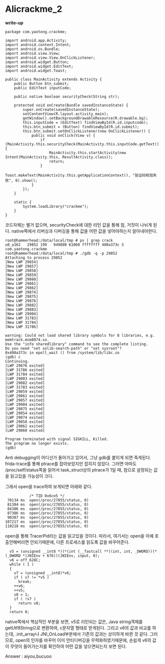 # Alicrackme_2
**write-up**
```
package com.yaotong.crackme;

import android.app.Activity;
import android.content.Intent;
import android.os.Bundle;
import android.view.View;
import android.view.View.OnClickListener;
import android.widget.Button;
import android.widget.EditText;
import android.widget.Toast;

public class MainActivity extends Activity {
    public Button btn_submit;
    public EditText inputCode;

    public native boolean securityCheck(String str);

    protected void onCreate(Bundle savedInstanceState) {
        super.onCreate(savedInstanceState);
        setContentView(R.layout.activity_main);
        getWindow().setBackgroundDrawableResource(R.drawable.bg);
        this.inputCode = (EditText) findViewById(R.id.inputcode);
        this.btn_submit = (Button) findViewById(R.id.submit);
        this.btn_submit.setOnClickListener(new OnClickListener() {
            public void onClick(View v) {
                if (MainActivity.this.securityCheck(MainActivity.this.inputCode.getText().toString())) {
                    MainActivity.this.startActivity(new Intent(MainActivity.this, ResultActivity.class));
                    return;
                }
                Toast.makeText(MainActivity.this.getApplicationContext(), "验证码校验失败", 0).show();
            }
        });
    }

    static {
        System.loadLibrary("crackme");
    }
}
```
코드자체는 별거 없으며, securityCheck에 대한 리턴 값을 통해 참, 거짓이 나뉘게 된다.
native쪽에서 리버싱과 디버깅을 통해 값을 어떤 값을 넣어야하는지 알아내야한다.
```
root@hammerhead:/data/local/tmp # ps | grep crack
u0_a162   29852 199   949880 61068 ffffffff 400a373c S com.yaotong.crackme
root@hammerhead:/data/local/tmp # ./gdb -q -p 29852
Attaching to process 29852
[New LWP 29854]
[New LWP 29857]
[New LWP 29858]
[New LWP 29859]
[New LWP 29860]
[New LWP 29861]
[New LWP 29862]
[New LWP 29874]
[New LWP 29875]
[New LWP 29876]
[New LWP 29882]
[New LWP 29883]
[New LWP 29904]
[New LWP 31783]
[New LWP 31784]
[New LWP 31786]

warning: Could not load shared library symbols for 8 libraries, e.g. memtrack.msm8974.so.
Use the "info sharedlibrary" command to see the complete listing.
Do you need "set solib-search-path" or "set sysroot"?
0x400a373c in epoll_wait () from /system/lib/libc.so
(gdb) c
Continuing.
[LWP 29876 exited]
[LWP 31786 exited]
[LWP 31784 exited]
[LWP 29883 exited]
[LWP 29882 exited]
[LWP 31783 exited]
[LWP 29859 exited]
[LWP 29861 exited]
[LWP 29857 exited]
[LWP 29904 exited]
[LWP 29875 exited]
[LWP 29854 exited]
[LWP 29874 exited]
[LWP 29858 exited]
[LWP 29862 exited]
[LWP 29860 exited]

Program terminated with signal SIGKILL, Killed.
The program no longer exists.
(gdb)
```
Anti debugging이 어디선가 돌아가고 있어서, 그냥 gdb를 붙이게 되면 죽게된다.
frida-trace를 통해 ptrace를 잡아보았지만 잡히지 않았다.
그러면 아마도 /proc/self/status쪽을 읽어서 task_struct상의 ptrace가 1일 때, 참으로 설정되는 값을 읽고있을 가능성이 크다.

그래서 open을 trace하여 보게되면 아래와 같다.
```
           /* TID 0x6ce5 */
 70134 ms  open(/proc/27855/status, 0)
 81384 ms  open(/proc/27855/status, 0)
 84386 ms  open(/proc/27855/status, 0)
 87386 ms  open(/proc/27855/status, 0)
 90387 ms  open(/proc/27855/status, 0)
107217 ms  open(/proc/27855/status, 0)
110218 ms  open(/proc/27855/status, 0)
```
open을 통해 TracerPid라는 값을 읽고있을 것이다.
따라서, 여기서는 open을 아예 호출안해버리면 안되기때문에, 다른 프로세스를 읽도록 값을 바꾸어준다.
```
  v5 = (unsigned __int8 *)(*(int (__fastcall **)(int, int, _DWORD))(*(_DWORD *)JNIEnv + 676))(JNIEnv, input, 0);
  v6 = off_628C;
  while ( 1 )
  {
    v7 = (unsigned __int8)*v6;
    if ( v7 != *v5 )
      break;
    ++v6;
    ++v5;
    v8 = 1;
    if ( !v7 )
      return v8;
  }
  return 0;
```
native쪽에서 핵심적인 부분을 보면, v5로 리턴되는 값은, Java string객체를 getUtf8String으로 변환하여, c문자열 형태로 받게된다. 그리고 v6의 값과 비교를 하는데, .init_array나 JNI_OnLoad부분에서 기존의 값과는 상이하게 바뀐 것 같다.
그러므로, open의 인자를 바꾸어 이미 안티디버깅을 무력화하였기때문에, 손쉽게 v6의 값이 무엇이 들어가는지를 확인하여 어떤 값을 넣으면되는지 보면 된다.

Answer : aiyou,bucuoo
